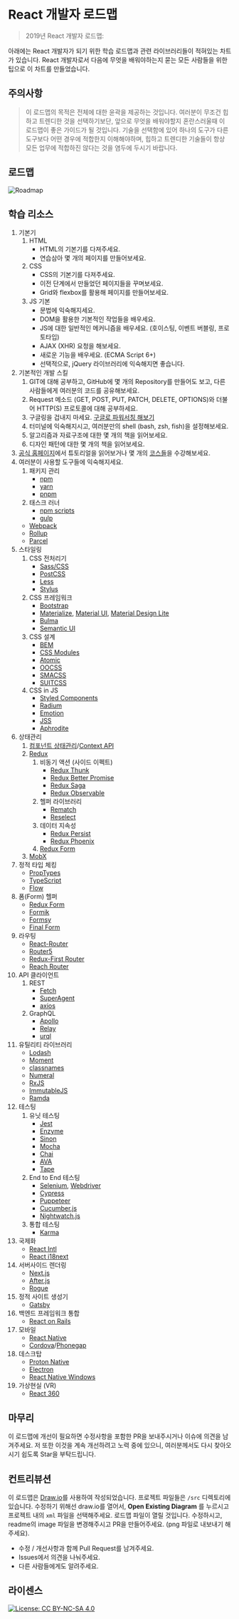 # React 개발자 로드맵

> 2019년 React 개발자 로드맵:

아래에는 React 개발자가 되기 위한 학습 로드맵과 관련 라이브러리들이 적혀있는 차트가 있습니다. React 개발자로서 다음에 무엇을 배워야하는지 묻는 모든 사람들을 위한 팁으로 이 차트를 만들었습니다.

## 주의사항

> 이 로드맵의 목적은 전체에 대한 윤곽을 제공하는 것입니다. 여러분이 무조건 힙하고 트렌디한 것을 선택하기보단, 앞으로 무엇을 배워야할지 혼란스러울때 이 로드맵이 좋은 가이드가 될 것입니다. 기술을 선택함에 있어 하나의 도구가 다른 도구보다 어떤 경우에 적합한지 이해해야하며, 힙하고 트렌디한 기술들이 항상 모든 업무에 적합하진 않다는 것을 염두에 두시기 바랍니다.

## 로드맵

![Roadmap](https://github.com/adam-golab/react-developer-roadmap/blob/master/roadmap-ko.png?raw=true)

## 학습 리소스

1. 기본기
   1. HTML
      - HTML의 기본기를 다져주세요.
      - 연습삼아 몇 개의 페이지를 만들어보세요.
   2. CSS
      - CSS의 기본기를 다져주세요.
      - 이전 단계에서 만들었던 페이지들을 꾸며보세요.
      - Grid와 flexbox를 활용해 페이지를 만들어보세요.
   3. JS 기본
      - 문법에 익숙해지세요.
      - DOM을 활용한 기본적인 작업들을 배우세요.
      - JS에 대한 일반적인 메커니즘을 배우세요. (호이스팅, 이벤트 버블링, 프로토타입)
      - AJAX (XHR) 요청을 해보세요.
      - 새로운 기능을 배우세요. (ECMA Script 6+)
      - 선택적으로, jQuery 라이브러리에 익숙해지면 좋습니다.
2. 기본적인 개발 스킬
   1. GIT에 대해 공부하고, GitHub에 몇 개의 Repository를 만들어도 보고, 다른 사람들에게 여러분의 코드를 공유해보세요.
   2. Request 메소드 (GET, POST, PUT, PATCH, DELETE, OPTIONS)와 더불어 HTTP(S) 프로토콜에 대해 공부하세요.
   3. 구글링을 겁내지 마세요. [구글로 파워서칭 해보기](http://www.powersearchingwithgoogle.com/)
   4. 터미널에 익숙해지시고, 여러분만의 shell (bash, zsh, fish)을 설정해보세요.
   5. 알고리즘과 자료구조에 대한 몇 개의 책을 읽어보세요.
   6. 디자인 패턴에 대한 몇 개의 책을 읽어보세요.
3. [공식 홈페이지](https://reactjs.org/tutorial/tutorial.html)에서 튜토리얼을 읽어보거나 몇 개의 [코스들](https://egghead.io/courses/the-beginner-s-guide-to-react)을 수강해보세요.
4. 여러분이 사용할 도구들에 익숙해지세요.
   1. 패키지 관리
      - [npm](https://www.npmjs.com/)
      - [yarn](https://yarnpkg.com/lang/en/)
      - [pnpm](https://pnpm.js.org/)
   2. 태스크 러너
      - [npm scripts](https://docs.npmjs.com/misc/scripts)
      - [gulp](https://gulpjs.com/)
   - [Webpack](https://webpack.js.org/)
   - [Rollup](https://rollupjs.org/guide/en)
   - [Parcel](https://parceljs.org/)
5. 스타일링
   1. CSS 전처리기
      - [Sass/CSS](https://sass-lang.com/)
      - [PostCSS](https://postcss.org/)
      - [Less](http://lesscss.org/)
      - [Stylus](http://stylus-lang.com/)
   2. CSS 프레임워크
      - [Bootstrap](https://getbootstrap.com/)
      - [Materialize](https://materializecss.com/), [Material UI](https://material-ui.com/), [Material Design Lite](https://getmdl.io/)
      - [Bulma](https://bulma.io/)
      - [Semantic UI](https://semantic-ui.com/)
   3. CSS 설계
      - [BEM](http://getbem.com/)
      - [CSS Modules](https://github.com/css-modules/css-modules)
      - [Atomic](https://acss.io/)
      - [OOCSS](https://github.com/stubbornella/oocss/wiki)
      - [SMACSS](https://smacss.com/)
      - [SUITCSS](https://suitcss.github.io/)
   4. CSS in JS
      - [Styled Components](https://www.styled-components.com/)
      - [Radium](https://formidable.com/open-source/radium/)
      - [Emotion](https://emotion.sh/)
      - [JSS](http://cssinjs.org/)
      - [Aphrodite](https://github.com/Khan/aphrodite)
6. 상태관리
   1. [컴포넌트 상태관리](https://reactjs.org/docs/faq-state.html)/[Context API](https://reactjs.org/docs/context.html)
   2. [Redux](https://redux.js.org/)
      1. 비동기 액션 (사이드 이펙트)
         - [Redux Thunk](https://github.com/reduxjs/redux-thunk)
         - [Redux Better Promise](https://github.com/Lukasz-pluszczewski/redux-better-promise)
         - [Redux Saga](https://redux-saga.js.org/)
         - [Redux Observable](https://redux-observable.js.org)
      2. 헬퍼 라이브러리
         - [Rematch](https://rematch.gitbooks.io/rematch/)
         - [Reselect](https://github.com/reduxjs/reselect)
      3. 데이터 지속성
         - [Redux Persist](https://github.com/rt2zz/redux-persist)
         - [Redux Phoenix](https://github.com/adam-golab/redux-phoenix)
      4. [Redux Form](https://redux-form.com)
   3. [MobX](https://mobx.js.org/)
7. 정적 타입 체킹
   - [PropTypes](https://reactjs.org/docs/typechecking-with-proptypes.html)
   - [TypeScript](https://www.typescriptlang.org/)
   - [Flow](https://flow.org/en/)
8. 폼(Form) 헬퍼
   - [Redux Form](https://redux-form.com)
   - [Formik](https://github.com/jaredpalmer/formik)
   - [Formsy](https://github.com/formsy/formsy-react)
   - [Final Form](https://github.com/final-form/final-form)
9. 라우팅
   - [React-Router](https://reacttraining.com/react-router/)
   - [Router5](https://router5.js.org/)
   - [Redux-First Router](https://github.com/faceyspacey/redux-first-router)
   - [Reach Router](https://reach.tech/router/)
10. API 클라이언트
    1. REST
       - [Fetch](https://developer.mozilla.org/en-US/docs/Web/API/Fetch_API)
       - [SuperAgent](https://visionmedia.github.io/superagent/)
       - [axios](https://github.com/axios/axios)
    2. GraphQL
       - [Apollo](https://www.apollographql.com/docs/react/)
       - [Relay](https://facebook.github.io/relay/)
       - [urql](https://github.com/FormidableLabs/urql)
11. 유틸리티 라이브러리
    - [Lodash](https://lodash.com/)
    - [Moment](https://momentjs.com/)
    - [classnames](https://github.com/JedWatson/classnames)
    - [Numeral](http://numeraljs.com/)
    - [RxJS](http://reactivex.io/)
    - [ImmutableJS](https://facebook.github.io/immutable-js/)
    - [Ramda](https://ramdajs.com/)
12. 테스팅
    1. 유닛 테스팅
       - [Jest](https://facebook.github.io/jest/)
       - [Enzyme](http://airbnb.io/enzyme/)
       - [Sinon](http://sinonjs.org/)
       - [Mocha](https://mochajs.org/)
       - [Chai](http://www.chaijs.com/)
       - [AVA](https://github.com/avajs/ava)
       - [Tape](https://github.com/substack/tape)
    2. End to End 테스팅
       - [Selenium](https://www.seleniumhq.org/), [Webdriver](http://webdriver.io/)
       - [Cypress](https://cypress.io/)
       - [Puppeteer](https://pptr.dev/)
       - [Cucumber.js](https://github.com/cucumber/cucumber-js)
       - [Nightwatch.js](http://nightwatchjs.org/)
    3. 통합 테스팅
       - [Karma](https://karma-runner.github.io/)
13. 국제화
    - [React Intl](https://github.com/yahoo/react-intl)
    - [React i18next](https://react.i18next.com/)
14. 서버사이드 렌더링
    - [Next.js](https://nextjs.org/)
    - [After.js](https://github.com/jaredpalmer/after.js)
    - [Rogue](https://github.com/alidcastano/rogue.js)
15. 정적 사이트 생성기
    - [Gatsby](https://www.gatsbyjs.org/)
16. 백엔드 프레임워크 통합
    - [React on Rails](https://shakacode.gitbooks.io/react-on-rails/content/)
17. 모바일
    - [React Native](https://facebook.github.io/react-native/)
    - [Cordova](https://cordova.apache.org/)/[Phonegap](https://phonegap.com/)
18. 데스크탑
    - [Proton Native](https://proton-native.js.org/)
    - [Electron](https://electronjs.org/)
    - [React Native Windows](https://github.com/Microsoft/react-native-windows)
19. 가상현실 (VR)
    - [React 360](https://facebook.github.io/react-360/)

## 마무리

이 로드맵에 개선이 필요하면 수정사항을 포함한 PR을 보내주시거나 이슈에 의견을 남겨주세요. 저 또한 이것을 계속 개선하려고 노력 중에 있으니, 여러분께서도 다시 찾아오시기 쉽도록 Star을 부탁드립니다.

## 컨트리뷰션

이 로드맵은 [Draw.io](https://www.draw.io/)를 사용하여 작성되었습니다. 프로젝트 파일들은 `/src` 디렉토리에 있습니다. 수정하기 위해선 draw.io를 열어서, **Open Existing Diagram** 를 누르시고 프로젝트 내의 `xml` 파일을 선택해주세요. 로드맵 파일이 열릴 것입니다. 수정하시고, readme의 image 파일을 변경해주시고 PR을 만들어주세요. (png 파일로 내보내기 해주세요).

- 수정 / 개선사항과 함께 Pull Request를 남겨주세요.
- Issues에서 의견을 나눠주세요.
- 다른 사람들에게도 알려주세요.

## 라이센스

[![License: CC BY-NC-SA 4.0](https://img.shields.io/badge/License-CC%20BY--NC--SA%204.0-lightgrey.svg)](https://creativecommons.org/licenses/by-nc-sa/4.0/)